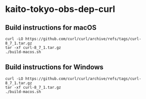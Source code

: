 # kaito-tokyo-obs-dep-curl

## Build instructions for macOS

```
curl -LO https://github.com/curl/curl/archive/refs/tags/curl-8_7_1.tar.gz
tar -xf curl-8_7_1.tar.gz
./build-macos.sh
```

## Build instructions for Windows

```
curl -LO https://github.com/curl/curl/archive/refs/tags/curl-8_7_1.tar.gz
tar -xf curl-8_7_1.tar.gz
./build-macos.sh
```
